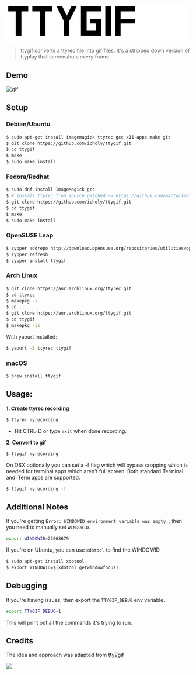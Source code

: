 ![](ttygif.png)

> ttygif converts a ttyrec file into gif files.
> It's a stripped down version of ttyplay that screenshots every frame.

## Demo

![gif](http://i.imgur.com/nvEHTgn.gif)

## Setup

### Debian/Ubuntu
``` sh
$ sudo apt-get install imagemagick ttyrec gcc x11-apps make git
$ git clone https://github.com/icholy/ttygif.git
$ cd ttygif
$ make
$ sudo make install
```

### Fedora/Redhat
``` sh
$ sudo dnf install ImageMagick gcc
$ # install ttyrec from source patched ~> https://github.com/mattwilmott/ttyrec
$ git clone https://github.com/icholy/ttygif.git
$ cd ttygif
$ make
$ sudo make install
```

### OpenSUSE Leap
```sh
$ zypper addrepo http://download.opensuse.org/repositories/utilities/openSUSE_Leap_42.2/utilities.repo
$ zypper refresh
$ zypper install ttygif
```

### Arch Linux
``` sh
$ git clone https://aur.archlinux.org/ttyrec.git
$ cd ttyrec
$ makepkg -i
$ cd ..
$ git clone https://aur.archlinux.org/ttygif.git
$ cd ttygif
$ makepkg -is
```

With yaourt installed:
```sh
$ yaourt -S ttyrec ttygif
```

### macOS
``` sh
$ brew install ttygif
```

## Usage:

**1. Create ttyrec recording**

``` sh
$ ttyrec myrecording
```

* Hit CTRL-D or type `exit` when done recording.

**2. Convert to gif**

``` sh
$ ttygif myrecording
```

On OSX optionally you can set a -f flag which will bypass cropping which is needed for terminal apps which aren't full screen. 
Both standard Terminal and iTerm apps are supported.

``` sh
$ ttygif myrecording -f
```

## Additional Notes

If you're getting `Error: WINDOWID environment variable was empty.`, then you need to manually set `WINDOWID`.

``` sh
export WINDOWID=23068679
```

If you're on Ubuntu, you can use `xdotool` to find the WINDOWID
``` sh
$ sudo apt-get install xdotool
$ export WINDOWID=$(xdotool getwindowfocus)
```

## Debugging

If you're having issues, then export the `TTYGIF_DEBUG` env variable.

``` sh
export TTYGIF_DEBUG=1
```

This will print out all the commands it's trying to run.

## Credits

The idea and approach was adapted from [tty2gif](https://bitbucket.org/antocuni/tty2gif)

![](http://i.imgur.com/9et8daN.jpg)

